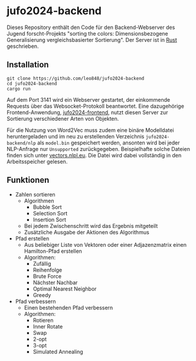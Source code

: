 # jufo2024-backend

Dieses Repository enthält den Code für den Backend-Webserver des Jugend forscht-Projekts "sorting the colors: Dimensionsbezogene Generalisierung vergleichsbasierter Sortierung". Der Server ist in [Rust](https://www.rust-lang.org) geschrieben.

## Installation

```
git clone https://github.com/leo848/jufo2024-backend
cd jufo2024-backend
cargo run
```

Auf dem Port 3141 wird ein Webserver gestartet, der einkommende Requests über das Websocket-Protokoll beantwortet. Eine dazugehörige Frontend-Anwendung, [jufo2024-frontend](https://github.com/leo848/jufo2024-frontend), nutzt diesen Server zur Sortierung verschiedener Arten von Objekten.

Für die Nutzung von Word2Vec muss zudem eine binäre Modelldatei heruntergeladen und im neu zu erstellenden Verzeichnis `jufo2024-backend/nlp` als `model.bin` gespeichert werden, ansonten wird bei jeder NLP-Anfrage nur `Unsupported` zurückgegeben. Beispielhafte solche Dateien finden sich unter [vectors.nlpl.eu](https://vectors.nlpl.eu/repository). Die Datei wird dabei vollständig in den Arbeitsspeicher gelesen.

## Funktionen

- Zahlen sortieren
    - Algorithmen
        - Bubble Sort
        - Selection Sort
        - Insertion Sort
    - Bei jedem Zwischenschritt wird das Ergebnis mitgeteilt
    - Zusätzliche Ausgabe der Aktionen des Algorithmus
- Pfad erstellen
    - Aus beliebiger Liste von Vektoren oder einer Adjazenzmatrix einen Hamilton-Pfad erstellen
    - Algorithmen:
        - Zufällig
        - Reihenfolge
        - Brute Force
        - Nächster Nachbar
        - Optimal Nearest Neighbor
        - Greedy
- Pfad verbessern
    - Einen bestehenden Pfad verbessern
    - Algorithmen:
        - Rotieren
        - Inner Rotate
        - Swap
        - 2-opt
        - 3-opt
        - Simulated Annealing
